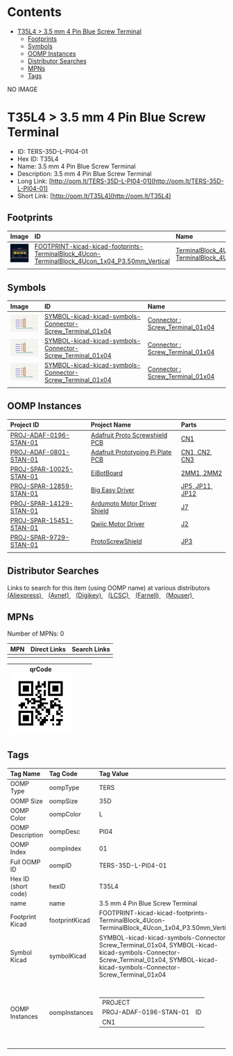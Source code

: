 



Contents
========

* [T35L4 > 3.5 mm 4 Pin Blue Screw Terminal](#t35l4--35-mm-4-pin-blue-screw-terminal)
	* [Footprints](#footprints)
	* [Symbols](#symbols)
	* [OOMP Instances](#oomp-instances)
	* [Distributor Searches](#distributor-searches)
	* [MPNs](#mpns)
	* [Tags](#tags)
  
NO IMAGE  
# T35L4 > 3.5 mm 4 Pin Blue Screw Terminal

- ID: TERS-35D-L-PI04-01
- Hex ID: T35L4
- Name: 3.5 mm 4 Pin Blue Screw Terminal
- Description: 3.5 mm 4 Pin Blue Screw Terminal
- Long Link: [http://oom.lt/TERS-35D-L-PI04-01](http://oom.lt/TERS-35D-L-PI04-01)
- Short Link: [http://oom.lt/T35L4](http://oom.lt/T35L4)

## Footprints
  

|Image|ID|Name|
| :--- | :--- | :--- |
|[![](https://raw.githubusercontent.com/oomlout/oomlout_OOMP_eda_V2/main/FOOTPRINT/kicad/kicad-footprints/TerminalBlock_4Ucon/TerminalBlock_4Ucon_1x04_P3.50mm_Vertical/image_140.png)](https://github.com/oomlout/oomlout_OOMP_eda_V2/tree/main/FOOTPRINT/kicad/kicad-footprints/TerminalBlock_4Ucon/TerminalBlock_4Ucon_1x04_P3.50mm_Vertical/)|[FOOTPRINT-kicad-kicad-footprints-TerminalBlock_4Ucon-TerminalBlock_4Ucon_1x04_P3.50mm_Vertical](https://github.com/oomlout/oomlout_OOMP_eda_V2/tree/main/FOOTPRINT/kicad/kicad-footprints/TerminalBlock_4Ucon/TerminalBlock_4Ucon_1x04_P3.50mm_Vertical/)|[TerminalBlock_4Ucon : TerminalBlock_4Ucon_1x04_P3.50mm_Vertical](https://github.com/oomlout/oomlout_OOMP_eda_V2/tree/main/FOOTPRINT/kicad/kicad-footprints/TerminalBlock_4Ucon/TerminalBlock_4Ucon_1x04_P3.50mm_Vertical/)|
||||

## Symbols
  

|Image|ID|Name|
| :--- | :--- | :--- |
|[![](https://raw.githubusercontent.com/oomlout/oomlout_OOMP_eda_V2/main/SYMBOL/kicad/kicad-symbols/Connector/Screw_Terminal_01x04/image_140.png)](https://github.com/oomlout/oomlout_OOMP_eda_V2/tree/main/SYMBOL/kicad/kicad-symbols/Connector/Screw_Terminal_01x04/)|[SYMBOL-kicad-kicad-symbols-Connector-Screw_Terminal_01x04](https://github.com/oomlout/oomlout_OOMP_eda_V2/tree/main/SYMBOL/kicad/kicad-symbols/Connector/Screw_Terminal_01x04/)|[Connector : Screw_Terminal_01x04](https://github.com/oomlout/oomlout_OOMP_eda_V2/tree/main/SYMBOL/kicad/kicad-symbols/Connector/Screw_Terminal_01x04/)|
|[![](https://raw.githubusercontent.com/oomlout/oomlout_OOMP_eda_V2/main/SYMBOL/kicad/kicad-symbols/Connector/Screw_Terminal_01x04/image_140.png)](https://github.com/oomlout/oomlout_OOMP_eda_V2/tree/main/SYMBOL/kicad/kicad-symbols/Connector/Screw_Terminal_01x04/)|[SYMBOL-kicad-kicad-symbols-Connector-Screw_Terminal_01x04](https://github.com/oomlout/oomlout_OOMP_eda_V2/tree/main/SYMBOL/kicad/kicad-symbols/Connector/Screw_Terminal_01x04/)|[Connector : Screw_Terminal_01x04](https://github.com/oomlout/oomlout_OOMP_eda_V2/tree/main/SYMBOL/kicad/kicad-symbols/Connector/Screw_Terminal_01x04/)|
|[![](https://raw.githubusercontent.com/oomlout/oomlout_OOMP_eda_V2/main/SYMBOL/kicad/kicad-symbols/Connector/Screw_Terminal_01x04/image_140.png)](https://github.com/oomlout/oomlout_OOMP_eda_V2/tree/main/SYMBOL/kicad/kicad-symbols/Connector/Screw_Terminal_01x04/)|[SYMBOL-kicad-kicad-symbols-Connector-Screw_Terminal_01x04](https://github.com/oomlout/oomlout_OOMP_eda_V2/tree/main/SYMBOL/kicad/kicad-symbols/Connector/Screw_Terminal_01x04/)|[Connector : Screw_Terminal_01x04](https://github.com/oomlout/oomlout_OOMP_eda_V2/tree/main/SYMBOL/kicad/kicad-symbols/Connector/Screw_Terminal_01x04/)|
||||

## OOMP Instances
  

|Project ID|Project Name|Parts|
| :--- | :--- | :--- |
|[PROJ-ADAF-0196-STAN-01](https://github.com/oomlout/oomlout_OOMP_projects_V2/tree/main/PROJ/ADAF/0196/STAN/01/)|[Adafruit Proto Screwshield PCB](https://github.com/oomlout/oomlout_OOMP_projects_V2/tree/main/PROJ/ADAF/0196/STAN/01/)|[CN1](https://github.com/oomlout/oomlout_OOMP_projects_V2/tree/main/PROJ/ADAF/0196/STAN/01/)|
|[PROJ-ADAF-0801-STAN-01](https://github.com/oomlout/oomlout_OOMP_projects_V2/tree/main/PROJ/ADAF/0801/STAN/01/)|[Adafruit Prototyping Pi Plate PCB](https://github.com/oomlout/oomlout_OOMP_projects_V2/tree/main/PROJ/ADAF/0801/STAN/01/)|[CN1, CN2, CN3](https://github.com/oomlout/oomlout_OOMP_projects_V2/tree/main/PROJ/ADAF/0801/STAN/01/)|
|[PROJ-SPAR-10025-STAN-01](https://github.com/oomlout/oomlout_OOMP_projects_V2/tree/main/PROJ/SPAR/10025/STAN/01/)|[EiBotBoard](https://github.com/oomlout/oomlout_OOMP_projects_V2/tree/main/PROJ/SPAR/10025/STAN/01/)|[2MM1, 2MM2](https://github.com/oomlout/oomlout_OOMP_projects_V2/tree/main/PROJ/SPAR/10025/STAN/01/)|
|[PROJ-SPAR-12859-STAN-01](https://github.com/oomlout/oomlout_OOMP_projects_V2/tree/main/PROJ/SPAR/12859/STAN/01/)|[Big Easy Driver](https://github.com/oomlout/oomlout_OOMP_projects_V2/tree/main/PROJ/SPAR/12859/STAN/01/)|[JP5, JP11, JP12](https://github.com/oomlout/oomlout_OOMP_projects_V2/tree/main/PROJ/SPAR/12859/STAN/01/)|
|[PROJ-SPAR-14129-STAN-01](https://github.com/oomlout/oomlout_OOMP_projects_V2/tree/main/PROJ/SPAR/14129/STAN/01/)|[Ardumoto Motor Driver Shield](https://github.com/oomlout/oomlout_OOMP_projects_V2/tree/main/PROJ/SPAR/14129/STAN/01/)|[J7](https://github.com/oomlout/oomlout_OOMP_projects_V2/tree/main/PROJ/SPAR/14129/STAN/01/)|
|[PROJ-SPAR-15451-STAN-01](https://github.com/oomlout/oomlout_OOMP_projects_V2/tree/main/PROJ/SPAR/15451/STAN/01/)|[Qwiic Motor Driver](https://github.com/oomlout/oomlout_OOMP_projects_V2/tree/main/PROJ/SPAR/15451/STAN/01/)|[J2](https://github.com/oomlout/oomlout_OOMP_projects_V2/tree/main/PROJ/SPAR/15451/STAN/01/)|
|[PROJ-SPAR-9729-STAN-01](https://github.com/oomlout/oomlout_OOMP_projects_V2/tree/main/PROJ/SPAR/9729/STAN/01/)|[ProtoScrewShield](https://github.com/oomlout/oomlout_OOMP_projects_V2/tree/main/PROJ/SPAR/9729/STAN/01/)|[JP3](https://github.com/oomlout/oomlout_OOMP_projects_V2/tree/main/PROJ/SPAR/9729/STAN/01/)|
||||

## Distributor Searches
  
Links to search for this item (using OOMP name) at various distributors  
[(Aliexpress) ](https://www.aliexpress.com/wholesale?SearchText=11173.5+mm+4+Pin+Blue+Screw+Terminal)&nbsp;&nbsp;&nbsp;[(Avnet) ](https://www.avnet.com/shop/us/search/3.5+mm+4+Pin+Blue+Screw+Terminal)&nbsp;&nbsp;&nbsp;[(Digikey) ](https://www.digikey.co.uk/en/products/result?s=3.5+mm+4+Pin+Blue+Screw+Terminal)&nbsp;&nbsp;&nbsp;[(LCSC) ](https://www.lcsc.com/search?q=3.5+mm+4+Pin+Blue+Screw+Terminal)&nbsp;&nbsp;&nbsp;[(Farnell) ](https://uk.farnell.com/search?st=3.5+mm+4+Pin+Blue+Screw+Terminal)&nbsp;&nbsp;&nbsp;[(Mouser) ](https://www.mouser.com/c/?q=3.5+mm+4+Pin+Blue+Screw+Terminal)&nbsp;&nbsp;&nbsp;
## MPNs
  
Number of MPNs: 0  

|MPN|Direct Links|Search Links|
| :--- | :--- | :--- |
||||
  

|qrCode<br>[![](https://raw.githubusercontent.com/oomlout/oomlout_OOMP_parts_V2/main/TERS/35D/L/PI04/01/qrCode_140.png)](https://github.com/oomlout/oomlout_OOMP_parts_V2/tree/main/TERS/35D/L/PI04/01/qrCode.png)||||
| :---: | :---: | :---: | :---: |

## Tags
  

|Tag Name|Tag Code|Tag Value|
| :--- | :--- | :--- |
|OOMP Type|oompType|TERS|
|OOMP Size|oompSize|35D|
|OOMP Color|oompColor|L|
|OOMP Description|oompDesc|PI04|
|OOMP Index|oompIndex|01|
|Full OOMP ID|oompID|TERS-35D-L-PI04-01|
|Hex ID (short code)|hexID|T35L4|
|name|name|3.5 mm 4 Pin Blue Screw Terminal|
|Footprint Kicad|footprintKicad|FOOTPRINT-kicad-kicad-footprints-TerminalBlock_4Ucon-TerminalBlock_4Ucon_1x04_P3.50mm_Vertical|
|Symbol Kicad|symbolKicad|SYMBOL-kicad-kicad-symbols-Connector-Screw_Terminal_01x04, SYMBOL-kicad-kicad-symbols-Connector-Screw_Terminal_01x04, SYMBOL-kicad-kicad-symbols-Connector-Screw_Terminal_01x04|
|OOMP Instances|oompInstances|<table><tr><td>PROJECT</td></tr><tr><td> PROJ-ADAF-0196-STAN-01</td><td> ID</td></tr><tr><td> CN1</td></tr></table></td><td> <table><tr><td>PROJECT</td></tr><tr><td> PROJ-ADAF-0801-STAN-01</td><td> ID</td></tr><tr><td> CN1</td></tr></table></td><td> <table><tr><td>PROJECT</td></tr><tr><td> PROJ-ADAF-0801-STAN-01</td><td> ID</td></tr><tr><td> CN2</td></tr></table></td><td> <table><tr><td>PROJECT</td></tr><tr><td> PROJ-ADAF-0801-STAN-01</td><td> ID</td></tr><tr><td> CN3</td></tr></table></td><td> <table><tr><td>PROJECT</td></tr><tr><td> PROJ-SPAR-10025-STAN-01</td><td> ID</td></tr><tr><td> 2MM1</td></tr></table></td><td> <table><tr><td>PROJECT</td></tr><tr><td> PROJ-SPAR-10025-STAN-01</td><td> ID</td></tr><tr><td> 2MM2</td></tr></table></td><td> <table><tr><td>PROJECT</td></tr><tr><td> PROJ-SPAR-12859-STAN-01</td><td> ID</td></tr><tr><td> JP5</td></tr></table></td><td> <table><tr><td>PROJECT</td></tr><tr><td> PROJ-SPAR-12859-STAN-01</td><td> ID</td></tr><tr><td> JP11</td></tr></table></td><td> <table><tr><td>PROJECT</td></tr><tr><td> PROJ-SPAR-12859-STAN-01</td><td> ID</td></tr><tr><td> JP12</td></tr></table></td><td> <table><tr><td>PROJECT</td></tr><tr><td> PROJ-SPAR-14129-STAN-01</td><td> ID</td></tr><tr><td> J7</td></tr></table></td><td> <table><tr><td>PROJECT</td></tr><tr><td> PROJ-SPAR-15451-STAN-01</td><td> ID</td></tr><tr><td> J2</td></tr></table></td><td> <table><tr><td>PROJECT</td></tr><tr><td> PROJ-SPAR-9729-STAN-01</td><td> ID</td></tr><tr><td> JP3</td></tr></table>|
||||
